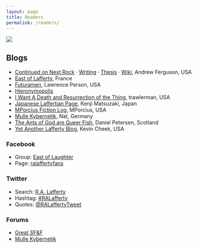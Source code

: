```yaml
---
layout: page
title: Readers
permalink: /readers/
---
```



<a href="https://en.wikipedia.org/wiki/R._A._Lafferty"><img src="{{ site.baseurl }}/images/readers.jpg"></a>

## Blogs

* [Continued on Next Rock](http://ralafferty.tumblr.com) &middot; [Writing](http://ralafferty.tumblr.com/post/74655381463/how-lafferty-wrote) &middot; [Thesis](http://www.academia.edu/329007/Lafferty_and_His_World) &middot; [Wiki](http://lafferty.wikidot.com/), Andrew Ferguson, USA
* [East of Lafferty](http://www.eastoflafferty.com/), France
* [Futuramen](http://www.lawrenceperson.com/?tag=r-a-lafferty), Lawrence Person, USA
* [Hieronymopolis](http://hieronymopolis.wordpress.com/category/laffertyana/)
* [I Want A Death and Resurrection of the Thing](http://failingevenbetter.blogspot.com/), trawlerman, USA
* [Japanese Laffertian Page](http://hc2.seikyou.ne.jp/home/DrBr/index.html), Kenji Matsuzaki, Japan
* [MPorcius Fiction Log](http://mporcius.blogspot.com/search/label/Lafferty), MPorcius, USA
* [Mulle Kybernetik](http://www.mulle-kybernetik.com/RAL), Nat, Germany
* [The Ants of God are Queer Fish](http://antsofgodarequeerfish.blogspot.com), Daniel Petersen, Scotland
* [Yet Another Lafferty Blog](http://www.yetanotherlaffertyblog.com/), Kevin Cheek, USA

### Facebook

* Group: [East of Laughter](https://www.facebook.com/groups/586744968045210/)
* Page: [ralaffertyfans](https://www.facebook.com/ralaffertyfans)

### Twitter

* Search: [R.A. Lafferty](https://twitter.com/search?q=r.a.%20lafferty&src=typd)
* Hashtag: [#RALafferty](https://twitter.com/hashtag/RALafferty?src=hash)
* Quotes: [@RALaffertyTweet](https://twitter.com/RALaffertyTweet)

### Forums

* [Great SF&F](http://greatsfandf.com/forums/viewtopic.php?f=3&t=217)
* [Mulle Kybernetik](http://www.mulle-kybernetik.com/RAL/messageboard/viewforum.php?f=1)
